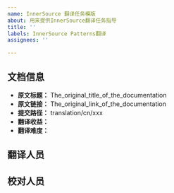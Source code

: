 ```yaml
---
name: InnerSource 翻译任务模版
about: 用来提供InnerSource翻译任务指导
title: ''
labels: InnerSource Patterns翻译
assignees: ''

---
```


## 文档信息

* **原文标题：** The_original_title_of_the_documentation
* **原文链接：** The_original_link_of_the_documentation
* **提交路径：** translation/cn/xxx
* **翻译收益：**
* **翻译难度：**

## 翻译人员

## 校对人员
